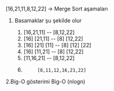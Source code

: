 [16,21,11,8,12,22] -> Merge Sort aşamaları

1. Basamaklar şu şekilde olur

	1.    [16,21,11]      --       [8,12,22]
   	2.  [16] [21,11]      --      [8] [12,22]
    3.  [16] [21] [11]    --       [8] [12] [22]
   	4.  [16]  [11,21]     --       [8] [12,22]
    5.    [11,16,21]      --       [8,12,22]
    6.    		[8,11,12,16,21,22]

2.Big-O gösterimi
	 Big-O (nlogn)
